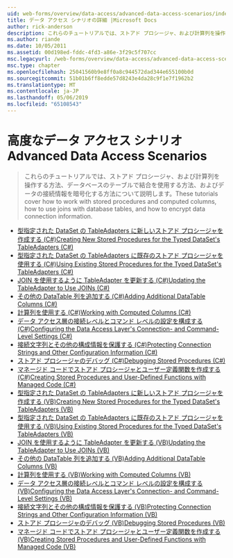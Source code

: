 ```yaml
---
uid: web-forms/overview/data-access/advanced-data-access-scenarios/index
title: データ アクセス シナリオの詳細 |Microsoft Docs
author: rick-anderson
description: これらのチュートリアルでは、ストアド プロシージャ、および計算列を操作する方法、データベースのテーブルで結合を使用する方法、およびデータ接続情報を暗号化する方法について説明しています.
ms.author: riande
ms.date: 10/05/2011
ms.assetid: 00d198ed-fddc-4fd3-a86e-3f29c5f707cc
msc.legacyurl: /web-forms/overview/data-access/advanced-data-access-scenarios
msc.type: chapter
ms.openlocfilehash: 25041560b9e8ff0a8c944572dad344e655100b0d
ms.sourcegitcommit: 51b01b6ff8edde57d8243e4da28c9f1e7f1962b2
ms.translationtype: MT
ms.contentlocale: ja-JP
ms.lasthandoff: 05/06/2019
ms.locfileid: "65108543"
---
```

# <a name="advanced-data-access-scenarios"></a><span data-ttu-id="ec2fc-103">高度なデータ アクセス シナリオ</span><span class="sxs-lookup"><span data-stu-id="ec2fc-103">Advanced Data Access Scenarios</span></span>

> <span data-ttu-id="ec2fc-104">これらのチュートリアルでは、ストアド プロシージャ、および計算列を操作する方法、データベースのテーブルで結合を使用する方法、およびデータの接続情報を暗号化する方法について説明します。</span><span class="sxs-lookup"><span data-stu-id="ec2fc-104">These tutorials cover how to work with stored procedures and computed columns, how to use joins with database tables, and how to encrypt data connection information.</span></span>

- [<span data-ttu-id="ec2fc-105">型指定された DataSet の TableAdapters に新しいストアド プロシージャを作成する (C#)</span><span class="sxs-lookup"><span data-stu-id="ec2fc-105">Creating New Stored Procedures for the Typed DataSet's TableAdapters (C#)</span></span>](creating-new-stored-procedures-for-the-typed-dataset-s-tableadapters-cs.md)
- [<span data-ttu-id="ec2fc-106">型指定された DataSet の TableAdapters に既存のストアド プロシージャを使用する (C#)</span><span class="sxs-lookup"><span data-stu-id="ec2fc-106">Using Existing Stored Procedures for the Typed DataSet's TableAdapters (C#)</span></span>](using-existing-stored-procedures-for-the-typed-dataset-s-tableadapters-cs.md)
- [<span data-ttu-id="ec2fc-107">JOIN を使用するように TableAdapter を更新する (C#)</span><span class="sxs-lookup"><span data-stu-id="ec2fc-107">Updating the TableAdapter to Use JOINs (C#)</span></span>](updating-the-tableadapter-to-use-joins-cs.md)
- [<span data-ttu-id="ec2fc-108">その他の DataTable 列を追加する (C#)</span><span class="sxs-lookup"><span data-stu-id="ec2fc-108">Adding Additional DataTable Columns (C#)</span></span>](adding-additional-datatable-columns-cs.md)
- [<span data-ttu-id="ec2fc-109">計算列を使用する (C#)</span><span class="sxs-lookup"><span data-stu-id="ec2fc-109">Working with Computed Columns (C#)</span></span>](working-with-computed-columns-cs.md)
- [<span data-ttu-id="ec2fc-110">データ アクセス層の接続レベルとコマンド レベルの設定を構成する (C#)</span><span class="sxs-lookup"><span data-stu-id="ec2fc-110">Configuring the Data Access Layer's Connection- and Command-Level Settings (C#)</span></span>](configuring-the-data-access-layer-s-connection-and-command-level-settings-cs.md)
- [<span data-ttu-id="ec2fc-111">接続文字列とその他の構成情報を保護する (C#)</span><span class="sxs-lookup"><span data-stu-id="ec2fc-111">Protecting Connection Strings and Other Configuration Information (C#)</span></span>](protecting-connection-strings-and-other-configuration-information-cs.md)
- [<span data-ttu-id="ec2fc-112">ストアド プロシージャのデバッグ (C#)</span><span class="sxs-lookup"><span data-stu-id="ec2fc-112">Debugging Stored Procedures (C#)</span></span>](debugging-stored-procedures-cs.md)
- [<span data-ttu-id="ec2fc-113">マネージド コードでストアド プロシージャとユーザー定義関数を作成する (C#)</span><span class="sxs-lookup"><span data-stu-id="ec2fc-113">Creating Stored Procedures and User-Defined Functions with Managed Code (C#)</span></span>](creating-stored-procedures-and-user-defined-functions-with-managed-code-cs.md)
- [<span data-ttu-id="ec2fc-114">型指定された DataSet の TableAdapters に新しいストアド プロシージャを作成する (VB)</span><span class="sxs-lookup"><span data-stu-id="ec2fc-114">Creating New Stored Procedures for the Typed DataSet's TableAdapters (VB)</span></span>](creating-new-stored-procedures-for-the-typed-dataset-s-tableadapters-vb.md)
- [<span data-ttu-id="ec2fc-115">型指定された DataSet の TableAdapters に既存のストアド プロシージャを使用する (VB)</span><span class="sxs-lookup"><span data-stu-id="ec2fc-115">Using Existing Stored Procedures for the Typed DataSet's TableAdapters (VB)</span></span>](using-existing-stored-procedures-for-the-typed-dataset-s-tableadapters-vb.md)
- [<span data-ttu-id="ec2fc-116">JOIN を使用するように TableAdapter を更新する (VB)</span><span class="sxs-lookup"><span data-stu-id="ec2fc-116">Updating the TableAdapter to Use JOINs (VB)</span></span>](updating-the-tableadapter-to-use-joins-vb.md)
- [<span data-ttu-id="ec2fc-117">その他の DataTable 列を追加する (VB)</span><span class="sxs-lookup"><span data-stu-id="ec2fc-117">Adding Additional DataTable Columns (VB)</span></span>](adding-additional-datatable-columns-vb.md)
- [<span data-ttu-id="ec2fc-118">計算列を使用する (VB)</span><span class="sxs-lookup"><span data-stu-id="ec2fc-118">Working with Computed Columns (VB)</span></span>](working-with-computed-columns-vb.md)
- [<span data-ttu-id="ec2fc-119">データ アクセス層の接続レベルとコマンド レベルの設定を構成する (VB)</span><span class="sxs-lookup"><span data-stu-id="ec2fc-119">Configuring the Data Access Layer's Connection- and Command-Level Settings (VB)</span></span>](configuring-the-data-access-layer-s-connection-and-command-level-settings-vb.md)
- [<span data-ttu-id="ec2fc-120">接続文字列とその他の構成情報を保護する (VB)</span><span class="sxs-lookup"><span data-stu-id="ec2fc-120">Protecting Connection Strings and Other Configuration Information (VB)</span></span>](protecting-connection-strings-and-other-configuration-information-vb.md)
- [<span data-ttu-id="ec2fc-121">ストアド プロシージャのデバッグ (VB)</span><span class="sxs-lookup"><span data-stu-id="ec2fc-121">Debugging Stored Procedures (VB)</span></span>](debugging-stored-procedures-vb.md)
- [<span data-ttu-id="ec2fc-122">マネージド コードでストアド プロシージャとユーザー定義関数を作成する (VB)</span><span class="sxs-lookup"><span data-stu-id="ec2fc-122">Creating Stored Procedures and User-Defined Functions with Managed Code (VB)</span></span>](creating-stored-procedures-and-user-defined-functions-with-managed-code-vb.md)
